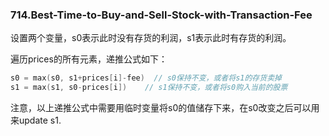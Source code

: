 ### 714.Best-Time-to-Buy-and-Sell-Stock-with-Transaction-Fee

设置两个变量，s0表示此时没有存货的利润，s1表示此时有存货的利润。

遍历prices的所有元素，递推公式如下：
```cpp
s0 = max(s0, s1+prices[i]-fee)  // s0保持不变，或者将s1的存货卖掉
s1 = max(s1, s0-prices[i])    // s1保持不变，或者将s0购入当前的股票
```

注意，以上递推公式中需要用临时变量将s0的值储存下来，在s0改变之后可以用来update s1.
